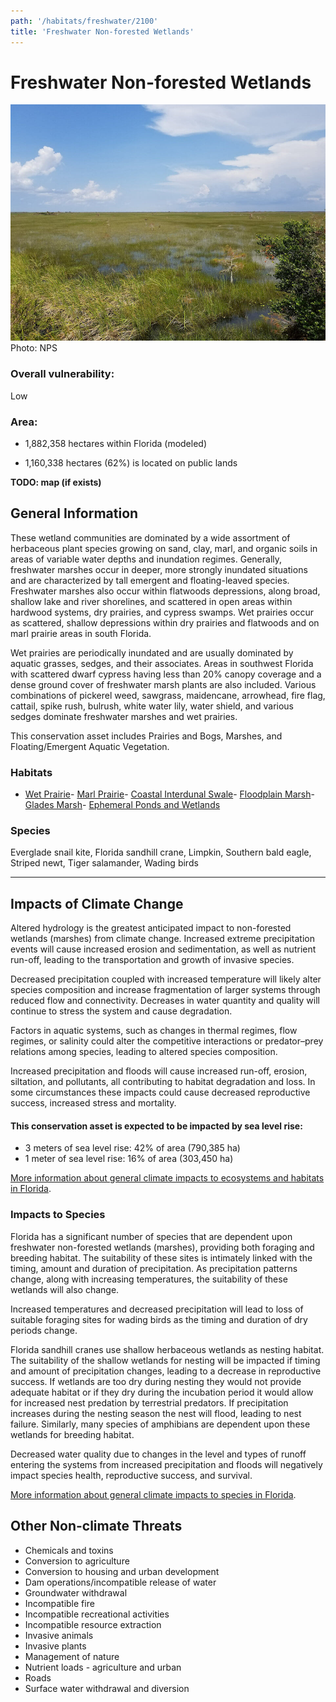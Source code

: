 ```yaml
---
path: '/habitats/freshwater/2100'
title: 'Freshwater Non-forested Wetlands'
---
```


# Freshwater Non-forested Wetlands

<div id="TopSection">

<div class="header-photo"><img src="2100.jpg" alt="Photo for Freshwater Non-forested Wetlands"/>
<figcaption>Photo: NPS</figcaption></div>

<div>

### Overall vulnerability:

<div class="vulnerability vulnerability-low">Low</div>

### Area:

-   1,882,358 hectares within Florida (modeled)

-   1,160,338 hectares (62%) is located on public lands



</div>
</div>

**TODO: map (if exists)**

## General Information

These wetland communities are dominated by a wide assortment of herbaceous plant species growing on sand, clay, marl, and organic soils in areas of variable water depths and inundation regimes. Generally, freshwater marshes occur in deeper, more strongly inundated situations and are characterized by tall emergent and floating-leaved species. Freshwater marshes also occur within flatwoods depressions, along broad, shallow lake and river shorelines, and scattered in open areas within hardwood systems, dry prairies, and cypress swamps.   Wet prairies occur as scattered, shallow depressions within dry prairies and flatwoods and on marl prairie areas in south Florida.   

Wet prairies are periodically inundated and are usually dominated by aquatic grasses, sedges, and their associates.  Areas in southwest Florida with scattered dwarf cypress having less than 20% canopy coverage and a dense ground cover of freshwater marsh plants are also included. Various combinations of pickerel weed, sawgrass, maidencane, arrowhead, fire flag, cattail, spike rush, bulrush, white water lily, water shield, and various sedges dominate freshwater marshes and wet prairies.

This conservation asset includes Prairies and Bogs, Marshes, and Floating/Emergent Aquatic Vegetation.

### Habitats

- [Wet Prairie](/habitats/freshwater/2111)- [Marl Prairie](/habitats/freshwater/2113)- [Coastal Interdunal Swale](/habitats/freshwater/2122)- [Floodplain Marsh](/habitats/freshwater/2123)- [Glades Marsh](/habitats/freshwater/2125)- [Ephemeral Ponds and Wetlands](/habitats/freshwater/2160)



### Species

Everglade snail kite, Florida sandhill crane, Limpkin, Southern bald eagle, Striped newt, Tiger salamander, Wading birds

<hr />

## Impacts of Climate Change

Altered hydrology is the greatest anticipated impact to non-forested wetlands (marshes) from climate change.  Increased extreme precipitation events will cause increased erosion and sedimentation, as well as nutrient run-off, leading to the transportation and growth of invasive species.   

Decreased precipitation coupled with increased temperature will likely alter species composition and increase fragmentation of larger systems through reduced flow and connectivity.  Decreases in water quantity and quality will continue to stress the system and cause degradation. 

Factors in aquatic systems, such as changes in thermal regimes, flow regimes, or salinity could alter the competitive interactions or predator–prey relations among species, leading to altered species composition.  

Increased precipitation and floods will cause increased run-off, erosion, siltation, and pollutants, all contributing to habitat degradation and loss.  In some circumstances these impacts could cause decreased reproductive success, increased stress and mortality.


#### This conservation asset is expected to be impacted by sea level rise:

- 3 meters of sea level rise: 42% of area (790,385 ha)
- 1 meter of sea level rise: 16% of area (303,450 ha)
    

[More information about general climate impacts to ecosystems and habitats in Florida](/impacts/habitats).

### Impacts to Species

Florida has a significant number of species that are dependent upon freshwater non-forested wetlands (marshes), providing both foraging and breeding habitat. The suitability of these sites is intimately linked with the timing, amount and duration of precipitation.  As precipitation patterns change, along with increasing temperatures, the suitability of these wetlands will also change.  

Increased temperatures and decreased precipitation will lead to loss of suitable foraging sites for wading birds as the timing and duration of dry periods change.  

Florida sandhill cranes use shallow herbaceous wetlands as nesting habitat.  The suitability of the shallow wetlands for nesting will be impacted if timing and amount of precipitation changes, leading to a decrease in reproductive success.  If wetlands are too dry during nesting they would not provide adequate habitat or if they dry during the incubation period it would allow for increased nest predation by terrestrial predators.  If precipitation increases during the nesting season the nest will flood, leading to nest failure.   Similarly, many species of amphibians are dependent upon these wetlands for breeding habitat.  

Decreased water quality due to changes in the level and types of runoff entering the systems from increased precipitation and floods will negatively impact species health, reproductive success, and survival.

[More information about general climate impacts to species in Florida](/impacts/species).

## Other Non-climate Threats

-	Chemicals and toxins
-	Conversion to agriculture
-	Conversion to housing and urban development
-	Dam operations/incompatible release of water
-	Groundwater withdrawal
-	Incompatible fire
-	Incompatible recreational activities
-	Incompatible resource extraction
-	Invasive animals
-	Invasive plants
-	Management of nature
-	Nutrient loads - agriculture and urban
-	Roads
-	Surface water withdrawal and diversion





